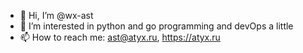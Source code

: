 - 👋 Hi, I’m @wx-ast
- 👀 I’m interested in python and go programming and devOps a little
- 📫 How to reach me: ast@atyx.ru, https://atyx.ru
